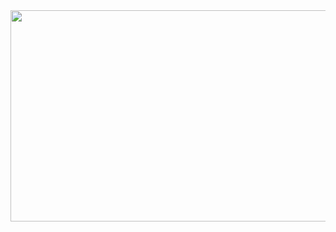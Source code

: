 <div id="header" align="center">
  <img src="https://media.giphy.com/media/iLZDFNcNahhOZya3s7/giphy.gif" height="338" width="600"/>
</div>
